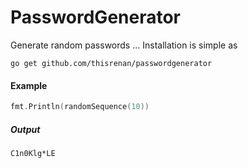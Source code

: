PasswordGenerator
=========

Generate random passwords ...  Installation is simple as

    go get github.com/thisrenan/passwordgenerator

#### Example
```go
fmt.Println(randomSequence(10))
```

##### Output
```
C1n0Klg*LE
```

